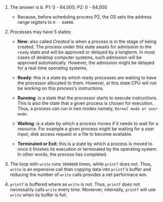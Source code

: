 1. The answer is 
    b. P1: 0 - 64,000;
	   P2: 0 - 64,000 
    * Because, before scheduling process P2, the OS sets the address range regiters to `0 - 64000`.

2. Processes may have 5 states:
    * **New**: also called _*Created*_ is when a process is in the stage of being created. The process under this state awaits for admission to the `ready` state and will be approved or delayed by a longterm. In most cases of desktop computer systems, such admission will be approved automatically. However, the admission might be delayed for a real-time operating systems.

    * **Ready**: this is a state by which ready processes are waiting to have the processor allocated to them. However, at this state CPU will not be working on this process's instructions.

    * **Running**: is a state that the processor starts to execute instructions. This is also the state that a given process is chosen for execution. Thus, a process can run in two modes namely, `Kernel mode or user mode`.

    * **Waiting**: is a state by which a process moves if it needs to wait for a resource. For example a given process might be waiting for a user input, disk access request or a file to become available. 

    * **Terminated or Exit**: this is a state by which a process is moved to once it finishes its execution or terminated by the operating system. In other words, the process has completed.


3. The loop with `write` runs `3000000` times, while `printf` does not. Thus, `write` is an expensive call than copying data into `printf`'s buffer and reducing the number of `write` calls provides a net performace win.


4. `printf` is buffered where as `write` is not. Thus, `printf` does not necessairly calls `write` every time. Moreover, internally, `printf` will use `write` when its buffer is full. 